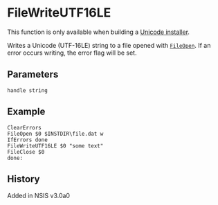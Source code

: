 # FileWriteUTF16LE

This function is only available when building a [Unicode installer][1].

Writes a Unicode (UTF-16LE) string to a file opened with [`FileOpen`][2]. If an error occurs writing, the error flag will be set.

## Parameters

    handle string

## Example

    ClearErrors
    FileOpen $0 $INSTDIR\file.dat w
    IfErrors done
    FileWriteUTF16LE $0 "some text"
    FileClose $0
    done:

## History

Added in NSIS v3.0a0

[1]: http://nsis.sourceforge.net/Docs/Chapter1.html#1.4
[2]: FileOpen.md
